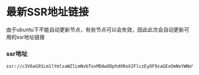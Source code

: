 # 最新SSR地址链接

由于ubuntu下不能自动更新节点，有些节点可以会失效，因此此次会自动更新可用的ssr地址链接

### ssr地址

```
ssr://c3V6aG91Lm1lYmlsaWZlLmNvbToxMDAwODphdXRoX2FlczEyOF9zaGExOmNoYWNoYTIwLWlldGY6cGxhaW46Wm1VNU5sWjYvP29iZnNwYXJhbT1PV0UxTlRreE56TTJMbTFsWW1rdWJXVSZwcm90b3BhcmFtPU1UY3pOanBxWVhadFZsSSZyZW1hcmtzPTZhdVk1N3FuZk9tbW1lYTRyekF4ZkRFdU5YeE9SZyZncm91cD01N0d6NTVtOTVMcVI
```

### 

